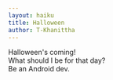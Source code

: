 ```yaml
---
layout: haiku
title: Halloween
author: T-Khanittha
---
```


Halloween's coming!<br>
What should I be for that day?<br>
Be an Android dev.<br>

